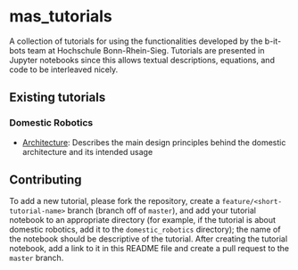 # mas_tutorials

A collection of tutorials for using the functionalities developed by the b-it-bots team at Hochschule Bonn-Rhein-Sieg. Tutorials are presented in Jupyter notebooks since this allows textual descriptions, equations, and code to be interleaved nicely.

## Existing tutorials

### Domestic Robotics

* [Architecture](domestic_robotics/architecture.ipynb): Describes the main design principles behind the domestic architecture and its intended usage

## Contributing

To add a new tutorial, please fork the repository, create a `feature/<short-tutorial-name>` branch (branch off of `master`), and add your tutorial notebook to an appropriate directory (for example, if the tutorial is about domestic robotics, add it to the `domestic_robotics` directory); the name of the notebook should be descriptive of the tutorial. After creating the tutorial notebook, add a link to it in this README file and create a pull request to the `master` branch.
